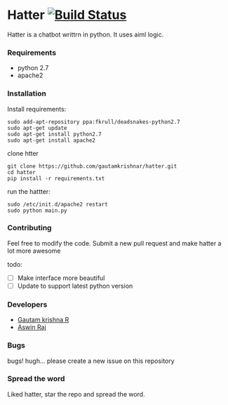 # Hatter [![Build Status](https://travis-ci.org/gautamkrishnar/hatter.svg?branch=master)](https://travis-ci.org/gautamkrishnar/hatter)
Hatter is a chatbot writtrn in python. It uses aiml logic.

### Requirements
- python 2.7
- apache2

### Installation
Install requirements:
```
sudo add-apt-repository ppa:fkrull/deadsnakes-python2.7
sudo apt-get update 
sudo apt-get install python2.7
sudo apt-get install apache2
```

clone htter
````
git clone https://github.com/gautamkrishnar/hatter.git
cd hatter
pip install -r requirements.txt
````

run the hattter:
````
sudo /etc/init.d/apache2 restart
sudo python main.py
````

### Contributing
Feel free to modify the code. Submit a new pull request and make hatter a lot more awesome

todo:

- [ ] Make interface more beautiful
- [ ] Update to support latest python version

### Developers
- [Gautam krishna R](https://github.com/gautamkrishnar)
- [Aswin Raj](https://github.com/zero-coder)

### Bugs
bugs! hugh... please create a new issue on this repository

### Spread the word
Liked hatter, star the repo and spread the word.
